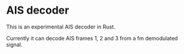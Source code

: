 # AIS decoder
This is an experimental AIS  decoder in Rust.

Currently it can decode AIS frames 1, 2 and 3 from a fm demodulated signal.

